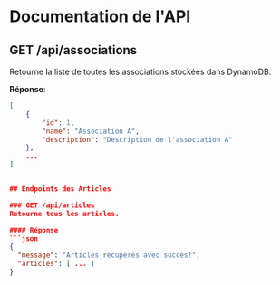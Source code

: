# Documentation de l'API

## GET /api/associations
Retourne la liste de toutes les associations stockées dans DynamoDB.

**Réponse**:
```json
[
    {
        "id": 1,
        "name": "Association A",
        "description": "Description de l'association A"
    },
    ...
]


## Endpoints des Articles

### GET /api/articles
Retourne tous les articles.

#### Réponse
```json
{
  "message": "Articles récupérés avec succès!",
  "articles": [ ... ]
}
